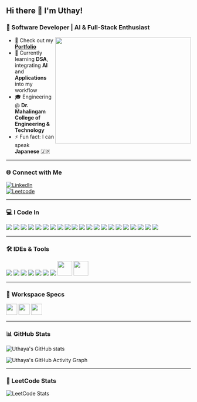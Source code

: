 ## Hi there 👋 I'm Uthay!

### 🚀 Software Developer | AI & Full-Stack Enthusiast  
<img align="right" width="370" height="290" src="https://i.pinimg.com/originals/47/f0/34/47f0342cec72b800463bf003eac1257e.gif">

- 🔭 Check out my [**Portfolio**](https://uthaya001.github.io/Veluchamy_portfolio/)  
- 🌱 Currently learning  **DSA**, integrating **AI** and **Applications** into my workflow  
- 🎓 Engineering @ **Dr. Mahalingam College of Engineering & Technology**  
- ⚡ Fun fact: I can speak **Japanese** 🇯🇵  

---

### 🌐 Connect with Me

[![LinkedIn](https://img.shields.io/badge/LinkedIn-UthayaKumarV-0077B5?style=for-the-badge&logo=linkedin&logoColor=white)](https://www.linkedin.com/in/uthaya-kumar-v-43a799275/)  
[![Leetcode](https://img.shields.io/badge/Leetcode-Techie_Uthay-orange?style=for-the-badge&logo=leetcode&logoColor=white)](https://leetcode.com/Techie_Uthay/)

---

### 💻 I Code In

<div align="left">
  <img src="https://img.icons8.com/color/48/java-coffee-cup-logo.png"/>
  <img src="https://img.icons8.com/color/48/python.png"/>
  <img src="https://img.icons8.com/color/48/c-programming.png"/>
  <img src="https://img.icons8.com/color/48/html-5.png"/>
  <img src="https://img.icons8.com/color/48/css3.png"/>
  <img src="https://img.icons8.com/color/48/sass.png"/>
  <img src="https://img.icons8.com/color/48/bootstrap.png"/>
  <img src="https://img.icons8.com/fluency/48/vuejs.png"/>
  <img src="https://img.icons8.com/color/48/nextjs.png"/>
  <img src="https://img.icons8.com/color/48/javascript.png"/>
  <img src="https://img.icons8.com/color/48/tensorflow.png"/>
  <img src="https://img.icons8.com/color/48/amazon-web-services.png"/>
  <img src="https://img.icons8.com/fluent/48/arduino.png"/>
  <img src="https://img.icons8.com/color/48/react-native.png"/>
  <img src="https://img.icons8.com/color/48/google-firebase-console.png"/>
  <img src="https://img.icons8.com/color/48/mysql-logo.png"/>
  <img src="https://img.icons8.com/color/48/mongodb.png"/>
  <img src="https://img.icons8.com/color/48/nodejs.png"/>
  <img src="https://img.icons8.com/color/48/spring-logo.png"/>
  <img src="https://img.icons8.com/fluency/48/handlebar-mustache.png"/>
  <img src="https://img.icons8.com/color/48/graphql.png"/>
</div>

---

### 🛠️ IDEs & Tools

<div align="left">
  <img src="https://img.icons8.com/color/48/intellij-idea.png"/>
  <img src="https://img.icons8.com/color/48/visual-studio-code-2019.png"/>
  <img src="https://img.icons8.com/color/48/pycharm.png"/>
  <img src="https://img.icons8.com/color/48/git.png"/>
  <img src="https://img.icons8.com/dusk/64/anaconda.png"/>
  <img src="https://img.icons8.com/officel/48/java-eclipse.png"/>
  <img src="https://img.icons8.com/color/48/notion--v1.png"/>
  <img height="40" src="https://img.shields.io/badge/Netlify-00C7B7?style=for-the-badge&logo=netlify&logoColor=white"/>
  <img height="40" src="https://img.shields.io/badge/Adobe%20XD-FF61F6?style=for-the-badge&logo=Adobe%20XD&logoColor=white"/>
</div>

---

### 🧠 Workspace Specs

<img height="30" src="https://img.shields.io/badge/HP-Victus_F15-1f75fe?style=for-the-badge&logo=hp&logoColor=white"/>
<img height="30" src="https://img.shields.io/badge/Intel-Core_i5-blue?style=for-the-badge&logo=intel&logoColor=white"/>
<img height="30" src="https://img.shields.io/badge/NVIDIA-RTX-76B900?style=for-the-badge&logo=nvidia&logoColor=white"/>

---

### 📊 GitHub Stats

![Uthaya's GitHub stats](https://github-readme-stats.vercel.app/api?username=Uthaya001&theme=dark&show_icons=true&hide=issues)

![Uthaya's GitHub Activity Graph](https://github-readme-activity-graph.vercel.app/graph?username=Uthaya001&bg_color=000000&color=ffffff&line=4dff00&point=ffffff&area=true&hide_border=true)

---

### 🧩 LeetCode Stats

![LeetCode Stats](https://leetcard.jacoblin.cool/Techie_Uthay?theme=dark&font=BioRhyme)
